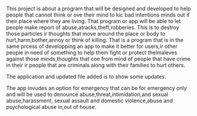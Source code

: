 This project is about a program that  will be designed and developed to help people that
cannot think or ove their mind to kic bad intentions minds out if their place where they are living. That program or app will be able to let people make report of abuse,atracks,theft,robberies.
This is to destroy those particles ir thoughts that move around the place or body to hurt,harm,bother,annoy or think of killing.
That is a program that is in the same prcess of developping an app to make it better for users,ir other people in need of something to help them fight or protect thelmaleves 
against those minds,thoughts that coe from mind of people that have crime in their ir people that are criminals along with their families to hurt others.

The application and updated file added is to show
some updates.

  The app invudes an option for emergency that can be for emergency only and will be used to
denounce abuse,threat,intimidation,and sexual abuse,harassment,
sexual assault and domestic violence,abuse and psychological abuse in,out of house.